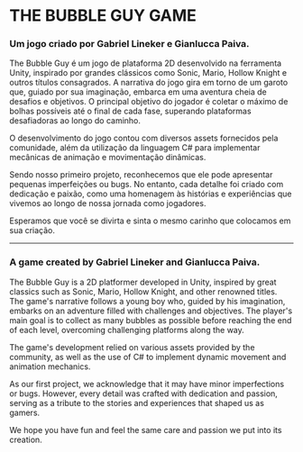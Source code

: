 # THE BUBBLE GUY GAME
 
### Um jogo criado por Gabriel Lineker e Gianlucca Paiva.

The Bubble Guy é um jogo de plataforma 2D desenvolvido na ferramenta Unity, inspirado por grandes clássicos como Sonic, Mario, Hollow Knight e outros títulos consagrados. A narrativa do jogo gira em torno de um garoto que, guiado por sua imaginação, embarca em uma aventura cheia de desafios e objetivos. O principal objetivo do jogador é coletar o máximo de bolhas possíveis até o final de cada fase, superando plataformas desafiadoras ao longo do caminho.

O desenvolvimento do jogo contou com diversos assets fornecidos pela comunidade, além da utilização da linguagem C# para implementar mecânicas de animação e movimentação dinâmicas.

Sendo nosso primeiro projeto, reconhecemos que ele pode apresentar pequenas imperfeições ou bugs. No entanto, cada detalhe foi criado com dedicação e paixão, como uma homenagem às histórias e experiências que vivemos ao longo de nossa jornada como jogadores.

Esperamos que você se divirta e sinta o mesmo carinho que colocamos em sua criação.

-----------------------------------------------------------------------------------------------------------------------------------------------------------------------------------------------------------------------

### A game created by Gabriel Lineker and Gianlucca Paiva.
The Bubble Guy is a 2D platformer developed in Unity, inspired by great classics such as Sonic, Mario, Hollow Knight, and other renowned titles. The game's narrative follows a young boy who, guided by his imagination, embarks on an adventure filled with challenges and objectives. The player's main goal is to collect as many bubbles as possible before reaching the end of each level, overcoming challenging platforms along the way.

The game's development relied on various assets provided by the community, as well as the use of C# to implement dynamic movement and animation mechanics.

As our first project, we acknowledge that it may have minor imperfections or bugs. However, every detail was crafted with dedication and passion, serving as a tribute to the stories and experiences that shaped us as gamers.

We hope you have fun and feel the same care and passion we put into its creation.
